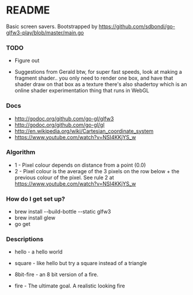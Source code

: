 # README #

Basic screen savers. Bootstrapped by https://github.com/sdbondi/go-glfw3-play/blob/master/main.go

### TODO ###

* Figure out 

* Suggestions from Gerald
    btw, for super fast speeds, look at making a fragment shader.. you only need to render one box, and have that shader draw on that box as a texture
    there's also shadertoy which is an online shader experimentation thing that runs in WebGL

### Docs ###

* http://godoc.org/github.com/go-gl/glfw3
* http://godoc.org/github.com/go-gl/gl
* http://en.wikipedia.org/wiki/Cartesian_coordinate_system
* https://www.youtube.com/watch?v=NSI4KKjYS_w

### Algorithm ###

* 1 - Pixel colour depends on distance from a point (0.0) 
* 2 - Pixel colour is the average of the 3 pixels on the row below + the previous colour of the pixel. See rule 2 at https://www.youtube.com/watch?v=NSI4KKjYS_w

### How do I get set up? ###

* brew install --build-bottle --static glfw3
* brew install glew
* go get

### Descriptions ###

* hello - a hello world
* square - like hello but try a square instead of a triangle

* 8bit-fire - an 8 bit version of a fire.
* fire - The ultimate goal. A realistic looking fire